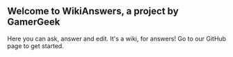 ## Welcome to WikiAnswers, a project by GamerGeek
Here you can ask, answer and edit. It's a wiki, for answers!
Go to our GitHub page to get started.
